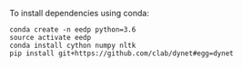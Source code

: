 To install dependencies using conda:

    conda create -n eedp python=3.6
    source activate eedp
    conda install cython numpy nltk
    pip install git+https://github.com/clab/dynet#egg=dynet
